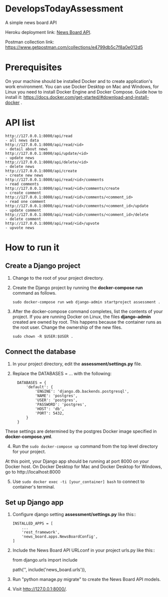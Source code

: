 # DevelopsTodayAssessment
A simple news board API

Heroku deployment link: [News Board API](https://news-board-api-786.herokuapp.com/).

Postman collection link: https://www.getpostman.com/collections/e4799db5c7f8a0e012d5

# Prerequisites
On your machine should be installed Docker and  to create application's work environment. You can use Docker Desktop on Mac and Windows, for Linux you need to install Docker Engine and Docker Compose. Guide how to install it:
https://docs.docker.com/get-started/#download-and-install-docker .

# API list

    http://127.0.0.1:8000/api/read                                                   - all news data
    http://127.0.0.1:8000/api/read/<id>                                              - detail about news
    http://127.0.0.1:8000/api/update/<id>                                            - update news
    http://127.0.0.1:8000/api/delete/<id>                                            - delete news
    http://127.0.0.1:8000/api/create                                                 - create new news
    http://127.0.0.1:8000/api/read/<id>/comments                                     - read comments
    http://127.0.0.1:8000/api/read/<id>/comments/create                              - create comment
    http://127.0.0.1:8000/api/read/<id>/comments/<comment_id>                        - read one comment
    http://127.0.0.1:8000/api/read/<id>/comments/<comment_id>/update                 - update comment
    http://127.0.0.1:8000/api/read/<id>/comments/<comment_id>/delete                 - delete comment
    http://127.0.0.1:8000/api/read/<id>/upvote                                       - upvote news

# How to run it

## Create a Django project

1. Change to the root of your project directory.

2. Create the Django project by running the **docker-compose run** command as follows.

    `sudo docker-compose run web django-admin startproject assessment .`      

3. After the docker-compose command completes, list the contents of your project. If you are running Docker on Linux, the files **django-admin** created are owned by root. This happens because the container runs as the root user. Change the ownership of the new files.

      `sudo chown -R $USER:$USER .`

## Connect the database

1. In your project directory, edit the **assessment/settings.py** file.
2. Replace the DATABASES = ... with the following:

      ```# settings.py 
        DATABASES = {
            'default': {
                'ENGINE': 'django.db.backends.postgresql',
                'NAME': 'postgres',
                'USER': 'postgres',
                'PASSWORD': 'postgres',
                'HOST': 'db',
                'PORT': 5432,
            }
        }
These settings are determined by the postgres Docker image specified in **docker-compose.yml**.

4. Run the `sudo docker-compose up` command from the top level directory for your project.

At this point, your Django app should be running at port 8000 on your Docker host. On Docker Desktop for Mac and Docker Desktop for Windows, go to http://localhost:8000

5. Use `sudo docker exec -ti [your_container] bash` to connect to container's terminal.

## Set up Django app

1. Configure django setting **assessment/settings.py** like this::

    ```
    INSTALLED_APPS = [
        ...
        'rest_framework',
        'news_board.apps.NewsBoardConfig',
    ]
    
2. Include the News Board API URLconf in your project urls.py like this::

    from django.urls import include

    path('', include('news_board.urls')),

3. Run "python manage.py migrate" to create the News Board API models.

4. Visit http://127.0.0.1:8000/.
